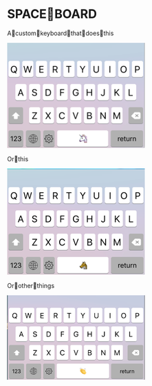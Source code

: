 # SPACE🦄BOARD

A🦄custom🦄keyboard🦄that🦄does🦄this


<img style="border: gray 0px solid;" width="320px" src="./ScreenShot.png"></img>

Or🐺this

<img style="border: gray 0px solid;" width="320px" src="./ScreenShot2.png"></img>

Or👏other👏things

<img style="border: gray 0px solid;" width="320px" src="./Screenshot-Portrait.png"></img>
